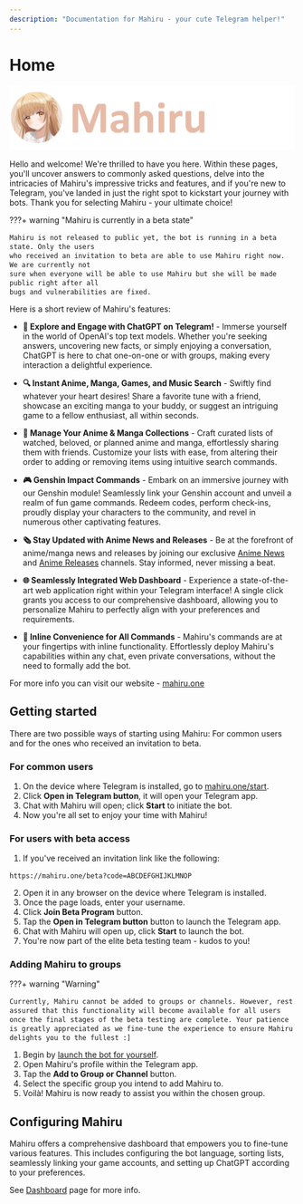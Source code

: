 ```yaml
---
description: "Documentation for Mahiru - your cute Telegram helper!"
---
```


# Home

![](assets/logo-large.png)

Hello and welcome! We're thrilled to have you here. Within these pages, you'll uncover answers to commonly asked questions, delve into the intricacies of Mahiru's impressive tricks and features, and if you're new to Telegram, you've landed in just the right spot to kickstart your journey with bots. Thank you for selecting Mahiru - your ultimate choice!

???+ warning "Mahiru is currently in a beta state"

    Mahiru is not released to public yet, the bot is running in a beta state. Only the users 
    who received an invitation to beta are able to use Mahiru right now. We are currently not 
    sure when everyone will be able to use Mahiru but she will be made public right after all 
    bugs and vulnerabilities are fixed.

Here is a short review of Mahiru's features:

+ **💬 Explore and Engage with ChatGPT on Telegram!** - Immerse yourself in the world of OpenAI's top text models. Whether you're seeking answers, uncovering new facts, or simply enjoying a conversation, ChatGPT is here to chat one-on-one or with groups, making every interaction a delightful experience.

+ **🔍 Instant Anime, Manga, Games, and Music Search** - Swiftly find whatever your heart desires! Share a favorite tune with a friend, showcase an exciting manga to your buddy, or suggest an intriguing game to a fellow enthusiast, all within seconds.

+ **📜 Manage Your Anime & Manga Collections** - Craft curated lists of watched, beloved, or planned anime and manga, effortlessly sharing them with friends. Customize your lists with ease, from altering their order to adding or removing items using intuitive search commands.

+ **🎮 Genshin Impact Commands** - Embark on an immersive journey with our Genshin module! Seamlessly link your Genshin account and unveil a realm of fun game commands. Redeem codes, perform check-ins, proudly display your characters to the community, and revel in numerous other captivating features.

+ **🗞 Stay Updated with Anime News and Releases** - Be at the forefront of anime/manga news and releases by joining our exclusive [Anime News](https://mahiru.one/anews) and [Anime Releases](https://mahiru.one/areleases) channels. Stay informed, never missing a beat.

+ **🌐 Seamlessly Integrated Web Dashboard** - Experience a state-of-the-art web application right within your Telegram interface! A single click grants you access to our comprehensive dashboard, allowing you to personalize Mahiru to perfectly align with your preferences and requirements.

+ **🔗 Inline Convenience for All Commands** - Mahiru's commands are at your fingertips with inline functionality. Effortlessly deploy Mahiru's capabilities within any chat, even private conversations, without the need to formally add the bot.

For more info you can visit our website - [mahiru.one](https://mahiru.one)

## Getting started

There are two possible ways of starting using Mahiru: For common users and for the ones who received an invitation to beta.

### For common users

1. On the device where Telegram is installed, go to [mahiru.one/start](https://mahiru.one/start).
2. Click **Open in Telegram button**, it will open your Telegram app.
3. Chat with Mahiru will open; click **Start** to initiate the bot.
4. Now you're all set to enjoy your time with Mahiru!

### For users with beta access

1. If you've received an invitation link like the following: 
```
https://mahiru.one/beta?code=ABCDEFGHIJKLMNOP
```
2. Open it in any browser on the device where Telegram is installed.
3. Once the page loads, enter your username.
4. Click **Join Beta Program** button.
5. Tap the **Open in Telegram button** button to launch the Telegram app.
6. Chat with Mahiru will open up, click **Start** to launch the bot.
7. You're now part of the elite beta testing team - kudos to you!

### Adding Mahiru to groups

???+ warning "Warning"

    Currently, Mahiru cannot be added to groups or channels. However, rest assured that this functionality will become available for all users once the final stages of the beta testing are complete. Your patience is greatly appreciated as we fine-tune the experience to ensure Mahiru delights you to the fullest :]


1. Begin by [launch the bot for yourself](#for-common-users).
2. Open Mahiru's profile within the Telegram app.
3. Tap the **Add to Group or Channel** button.
4. Select the specific group you intend to add Mahiru to.
5. Voilà! Mahiru is now ready to assist you within the chosen group.

## Configuring Mahiru

Mahiru offers a comprehensive dashboard that empowers you to fine-tune various features. This includes configuring the bot language, sorting lists, seamlessly linking your game accounts, and setting up ChatGPT according to your preferences.

See [Dashboard](dashboard/introduction.md) page for more info.